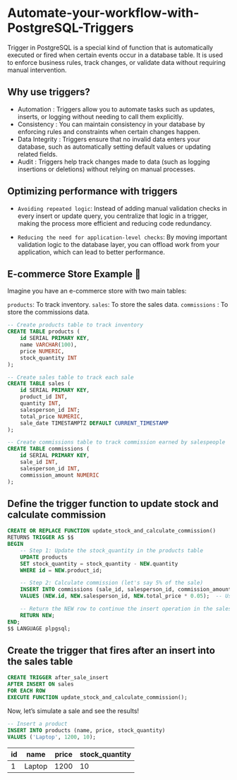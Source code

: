 # Automate-your-workflow-with-PostgreSQL-Triggers
Trigger in PostgreSQL is a special kind of function that is automatically executed or fired when certain events occur in a database table. It is used to enforce business rules, track changes, or validate data without requiring manual intervention.

## Why use triggers?
- Automation : Triggers allow you to automate tasks such as updates, inserts, or logging without needing to call them explicitly.
- Consistency : You can maintain consistency in your database by enforcing rules and constraints when certain changes happen.
- Data Integrity : Triggers ensure that no invalid data enters your database, such as automatically setting default values or updating related fields.
- Audit : Triggers help track changes made to data (such as logging insertions or deletions) without relying on manual processes.

## Optimizing performance with triggers
- `Avoiding repeated logic`: Instead of adding manual validation checks in every insert or update query, you centralize that logic in a trigger, making the process more efficient and reducing code redundancy.

- `Reducing the need for application-level checks`: By moving important validation logic to the database layer, you can offload work from your application, which can lead to better performance.

## E-commerce Store Example 🛒
Imagine you have an e-commerce store with two main tables:

`products`: To track inventory.
`sales`: To store the sales data.
`commissions` : To store the commissions data.

```sql
-- Create products table to track inventory
CREATE TABLE products (
    id SERIAL PRIMARY KEY,
    name VARCHAR(100),
    price NUMERIC,
    stock_quantity INT
);

-- Create sales table to track each sale
CREATE TABLE sales (
    id SERIAL PRIMARY KEY,
    product_id INT,
    quantity INT,
    salesperson_id INT;
    total_price NUMERIC,
    sale_date TIMESTAMPTZ DEFAULT CURRENT_TIMESTAMP
);

-- Create commissions table to track commission earned by salespeople
CREATE TABLE commissions (
    id SERIAL PRIMARY KEY,
    sale_id INT,
    salesperson_id INT,
    commission_amount NUMERIC
);
```
## Define the trigger function to update stock and calculate commission

```sql
CREATE OR REPLACE FUNCTION update_stock_and_calculate_commission() 
RETURNS TRIGGER AS $$
BEGIN
    -- Step 1: Update the stock_quantity in the products table
    UPDATE products
    SET stock_quantity = stock_quantity - NEW.quantity
    WHERE id = NEW.product_id;

    -- Step 2: Calculate commission (let's say 5% of the sale)
    INSERT INTO commissions (sale_id, salesperson_id, commission_amount)
    VALUES (NEW.id, NEW.salesperson_id, NEW.total_price * 0.05);  -- Using dynamic salesperson_id

    -- Return the NEW row to continue the insert operation in the sales table
    RETURN NEW;
END;
$$ LANGUAGE plpgsql;
```

## Create the trigger that fires after an insert into the sales table

```sql
CREATE TRIGGER after_sale_insert
AFTER INSERT ON sales
FOR EACH ROW
EXECUTE FUNCTION update_stock_and_calculate_commission();
```

Now, let’s simulate a sale and see the results!

```sql
-- Insert a product
INSERT INTO products (name, price, stock_quantity) 
VALUES ('Laptop', 1200, 10);
```

| id  | name     | price | stock_quantity |
| --- | -------- | ----- | -------------- |
| 1   | Laptop   | 1200  | 10             | 
